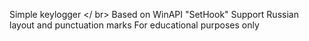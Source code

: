 Simple keylogger </ br>
Based on WinAPI "SetHook"
Support Russian layout and punctuation marks
For educational purposes only
